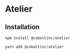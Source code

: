 # Atelier

## Installation
```bash
npm install @cobaltinc/atelier
```

```bash
yarn add @cobaltinc/atelier
```